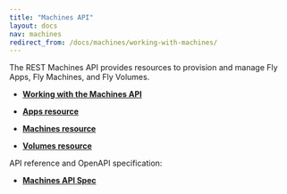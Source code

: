 ```yaml
---
title: "Machines API"
layout: docs
nav: machines
redirect_from: /docs/machines/working-with-machines/
---
```


The REST Machines API provides resources to provision and manage Fly Apps, Fly Machines, and Fly Volumes.


* **[Working with the Machines API](/docs/machines/api/working-with-machines-api)**

* **[Apps resource](/docs/machines/api/apps-resource)**

* **[Machines resource](/docs/machines/api/machines-resource)**

* **[Volumes resource](/docs/machines/api/volumes-resource)**

API reference and OpenAPI specification:

* **[Machines API Spec](https://docs.machines.dev/)**
